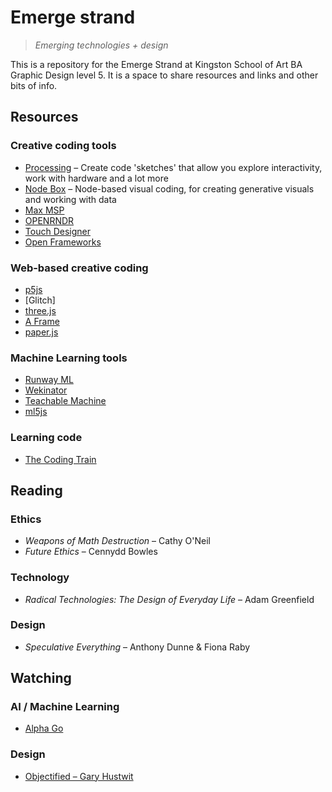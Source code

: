 # Emerge strand
> *Emerging technologies + design*

This is a repository for the Emerge Strand at Kingston School of Art BA Graphic Design level 5. It is a space to share resources and links and other bits of info.

## Resources

### Creative coding tools

- [Processing](https://processing.org/) – Create code 'sketches' that allow you explore interactivity, work with hardware and a lot more
- [Node Box](https://www.nodebox.net/) – Node-based visual coding, for creating generative visuals and working with data
- [Max MSP](https://cycling74.com/)
- [OPENRNDR](https://openrndr.org/)
- [Touch Designer](https://derivative.ca/)
- [Open Frameworks](https://openframeworks.cc/)

### Web-based creative coding

- [p5js](https://p5js.org/)
- [Glitch]
- [three.js](https://threejs.org/)
- [A Frame](https://aframe.io/)
- [paper.js](http://paperjs.org/)

### Machine Learning tools
- [Runway ML](https://runwayml.com/)
- [Wekinator](http://www.wekinator.org/)
- [Teachable Machine](https://teachablemachine.withgoogle.com/)
- [ml5js](https://ml5js.org/)

### Learning code
- [The Coding Train](https://www.youtube.com/channel/UCvjgXvBlbQiydffZU7m1_aw)

## Reading

### Ethics

- *Weapons of Math Destruction* – Cathy O'Neil
- *Future Ethics* – Cennydd Bowles

### Technology

- *Radical Technologies: The Design of Everyday Life* – Adam Greenfield

### Design

- *Speculative Everything* – Anthony Dunne & Fiona Raby

## Watching

### AI / Machine Learning

- [Alpha Go](https://www.alphagomovie.com/)

### Design

- [Objectified – Gary Hustwit](https://www.hustwit.com/objectified)